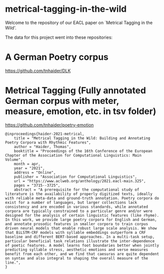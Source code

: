 # metrical-tagging-in-the-wild

Welcome to the repository of our EACL paper on `Metrical Tagging in the Wild'.

The data for this project went into these repositories:

# A German Poetry corpus
https://github.com/tnhaider/DLK

# Metrical Tagging (Fully annotated German corpus with meter, measure, emotion, etc. in tsv folder)
https://github.com/tnhaider/poetry-emotion

```
@inproceedings{haider-2021-metrical,
    title = "Metrical Tagging in the Wild: Building and Annotating Poetry Corpora with Rhythmic Features",
    author = "Haider, Thomas",
    booktitle = "Proceedings of the 16th Conference of the European Chapter of the Association for Computational Linguistics: Main Volume",
    month = apr,
    year = "2021",
    address = "Online",
    publisher = "Association for Computational Linguistics",
    url = "https://www.aclweb.org/anthology/2021.eacl-main.325",
    pages = "3715--3725",
    abstract = "A prerequisite for the computational study of literature is the availability of properly digitized texts, ideally with reliable meta-data and ground-truth annotation. Poetry corpora do exist for a number of languages, but larger collections lack consistency and are encoded in various standards, while annotated corpora are typically constrained to a particular genre and/or were designed for the analysis of certain linguistic features (like rhyme). In this work, we provide large poetry corpora for English and German, and annotate prosodic features in smaller corpora to train corpus driven neural models that enable robust large scale analysis. We show that BiLSTM-CRF models with syllable embeddings outperform a CRF baseline and different BERT-based approaches. In a multi-task setup, particular beneficial task relations illustrate the inter-dependence of poetic features. A model learns foot boundaries better when jointly predicting syllable stress, aesthetic emotions and verse measures benefit from each other, and we find that caesuras are quite dependent on syntax and also integral to shaping the overall measure of the line.",
}
```

